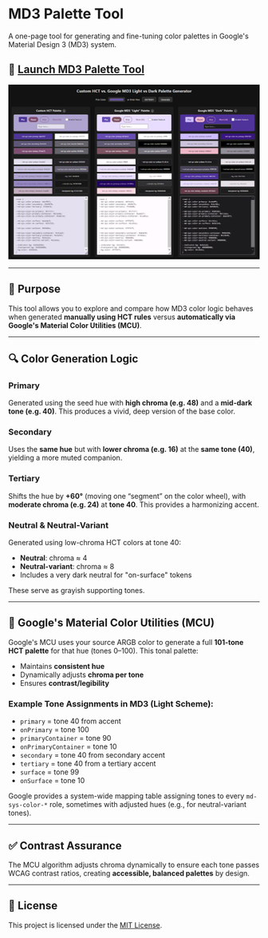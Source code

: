 # MD3 Palette Tool

A one-page tool for generating and fine-tuning color palettes in Google's Material Design 3 (MD3) system.

## 🚀 [Launch MD3 Palette Tool](https://jsethcreates.github.io/web-tool-md3-palette-lab/)
![MD3 Palette Tool Screenshot](https://raw.githubusercontent.com/JSethCreates/web-tool-md3-palette-lab/main/assets/demo.PNG)

---

## 🎨 Purpose

This tool allows you to explore and compare how MD3 color logic behaves when generated **manually using HCT rules** versus **automatically via Google's Material Color Utilities (MCU)**.

---

## 🔍 Color Generation Logic

### Primary
Generated using the seed hue with **high chroma (e.g. 48)** and a **mid-dark tone (e.g. 40)**. This produces a vivid, deep version of the base color.

### Secondary
Uses the **same hue** but with **lower chroma (e.g. 16)** at the **same tone (40)**, yielding a more muted companion.

### Tertiary
Shifts the hue by **+60°** (moving one “segment” on the color wheel), with **moderate chroma (e.g. 24)** at **tone 40**. This provides a harmonizing accent.

### Neutral & Neutral-Variant
Generated using low-chroma HCT colors at tone 40:
- **Neutral**: chroma ≈ 4
- **Neutral-variant**: chroma ≈ 8
- Includes a very dark neutral for "on-surface" tokens

These serve as grayish supporting tones.

---

## 🧠 Google's Material Color Utilities (MCU)

Google's MCU uses your source ARGB color to generate a full **101-tone HCT palette** for that hue (tones 0–100). This tonal palette:
- Maintains **consistent hue**
- Dynamically adjusts **chroma per tone**
- Ensures **contrast/legibility**

### Example Tone Assignments in MD3 (Light Scheme):
- `primary` = tone 40 from accent
- `onPrimary` = tone 100
- `primaryContainer` = tone 90
- `onPrimaryContainer` = tone 10
- `secondary` = tone 40 from secondary accent
- `tertiary` = tone 40 from a tertiary accent
- `surface` = tone 99
- `onSurface` = tone 10

Google provides a system-wide mapping table assigning tones to every `md-sys-color-*` role, sometimes with adjusted hues (e.g., for neutral-variant tones).

---

## ✅ Contrast Assurance

The MCU algorithm adjusts chroma dynamically to ensure each tone passes WCAG contrast ratios, creating **accessible, balanced palettes** by design.

---

## 📄 License

This project is licensed under the [MIT License](LICENSE).
